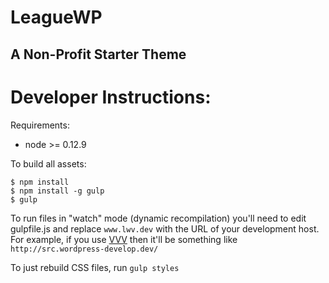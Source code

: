 # LeagueWP
## A Non-Profit Starter Theme

Developer Instructions:
====

Requirements:

- node >= 0.12.9

To build all assets: 

```
$ npm install
$ npm install -g gulp
$ gulp
```

To run files in "watch" mode (dynamic recompilation) you'll need to edit gulpfile.js and replace `www.lwv.dev` with the URL of your development host. For example, if you use [VVV](https://github.com/Varying-Vagrant-Vagrants/VVV) then it'll be something like `http://src.wordpress-develop.dev/`

To just rebuild CSS files, run `gulp styles`